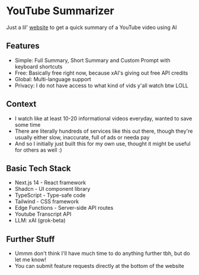 # YouTube Summarizer

Just a lil' [website](https://dub.sh/ytsumm) to get a quick summary of a YouTube video using AI


## Features

- Simple: Full Summary, Short Summary and Custom Prompt with keyboard shortcuts
- Free: Basically free right now, because xAI's giving out free API credits
- Global: Multi-language support
- Privacy: I do not have access to what kind of vids y'all watch btw LOLL

  
## Context

- I watch like at least 10-20 informational videos everyday, wanted to save some time
- There are literally hundreds of services like this out there, though they're usually either slow, inaccurate, full of ads or needa pay
- And so I initially just built this for my own use, thought it might be useful for others as well :)


## Basic Tech Stack

- Next.js 14 - React framework
- Shadcn - UI component library
- TypeScript - Type-safe code
- Tailwind - CSS framework
- Edge Functions - Server-side API routes
- Youtube Transcript API
- LLM: xAI (grok-beta)


## Further Stuff

- Ummm don't think I'll have much time to do anything further tbh, but do let me know!
- You can submit feature requests directly at the bottom of the website


